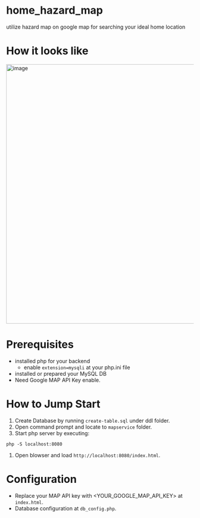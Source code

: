 # home_hazard_map
utilize hazard map on google map for searching your ideal home location

# How it looks like
<img width="697" alt="image" src="https://github.com/user-attachments/assets/969663f3-39c2-4ef1-92f0-29bab49f1072" />


# Prerequisites
- installed php for your backend
  - enable `extension=mysqli` at your php.ini file
- installed or prepared your MySQL DB
- Need Google MAP API Key enable.

# How to Jump Start
1. Create Database by running `create-table.sql` under ddl folder.
1. Open command prompt and locate to `mapservice` folder.
1. Start php server by executing:
```
php -S localhost:8080
```
1. Open blowser and load `http://localhost:8080/index.html`.

# Configuration
- Replace your MAP API key with <YOUR_GOOGLE_MAP_API_KEY> at `index.html`.
- Database configuration at `db_config.php`.
